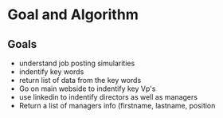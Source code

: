 # Goal and Algorithm 
## Goals
* understand job posting simularities 
* indentify key words
* return list of data from the key words
* Go on main webside to indentify key Vp's
* use linkedin to indentify directors as well as managers
* Return a list of managers info (firstname, lastname, position
